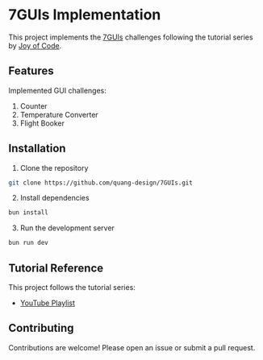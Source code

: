 # 7GUIs Implementation

This project implements the [7GUIs](https://eugenkiss.github.io/7guis/) challenges following the tutorial series by [Joy of Code](https://www.youtube.com/watch?v=afLUZz_7ySc&list=PLKfXuh9ewlTGXxEQjtYxbUBjOnrrrGsWz&index=16).

## Features

Implemented GUI challenges:

1. Counter
2. Temperature Converter
3. Flight Booker

## Installation

1. Clone the repository

```bash
git clone https://github.com/quang-design/7GUIs.git
```

2. Install dependencies

```bash
bun install
```

3. Run the development server

```bash
bun run dev
```

## Tutorial Reference

This project follows the tutorial series:

- [YouTube Playlist](https://www.youtube.com/watch?v=afLUZz_7ySc&list=PLKfXuh9ewlTGXxEQjtYxbUBjOnrrrGsWz)

## Contributing

Contributions are welcome! Please open an issue or submit a pull request.
